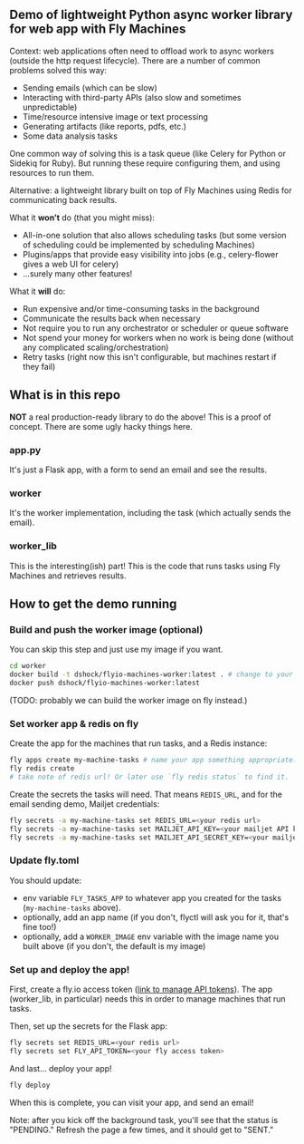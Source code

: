 ## Demo of lightweight Python async worker library for web app with Fly Machines

Context: web applications often need to offload work to async workers (outside the http request lifecycle). There are a
number of common problems solved this way:

* Sending emails (which can be slow)
* Interacting with third-party APIs (also slow and sometimes unpredictable)
* Time/resource intensive image or text processing
* Generating artifacts (like reports, pdfs, etc.)
* Some data analysis tasks

One common way of solving this is a task queue (like Celery for Python or Sidekiq for Ruby). But running these require
configuring them, and using resources to run them. 

Alternative: a lightweight library built on top of Fly Machines using Redis for communicating back results. 

What it **won’t** do (that you might miss):

* All-in-one solution that also allows scheduling tasks (but some version of scheduling could be implemented by scheduling Machines)
* Plugins/apps that provide easy visibility into jobs (e.g., celery-flower gives a web UI for celery)
* ...surely many other features!

What it **will** do:

* Run expensive and/or time-consuming tasks in the background
* Communicate the results back when necessary
* Not require you to run any orchestrator or scheduler or queue software
* Not spend your money for workers when no work is being done (without any complicated scaling/orchestration)
* Retry tasks (right now this isn't configurable, but machines restart if they fail)

## What is in this repo

**NOT** a real production-ready library to do the above! This is a proof of concept. There are some ugly hacky things here.

### app.py

It's just a Flask app, with a form to send an email and see the results.

### worker

It's the worker implementation, including the task (which actually sends the email).

### worker_lib

This is the interesting(ish) part! This is the code that runs tasks using Fly Machines and retrieves results.

## How to get the demo running

### Build and push the worker image (optional)

You can skip this step and just use my image if you want.

```bash
cd worker
docker build -t dshock/flyio-machines-worker:latest . # change to your own image name
docker push dshock/flyio-machines-worker:latest
```

(TODO: probably we can build the worker image on fly instead.)

### Set worker app & redis on fly

Create the app for the machines that run tasks, and a Redis instance:
```bash
fly apps create my-machine-tasks # name your app something appropriate!
fly redis create
# take note of redis url! Or later use `fly redis status` to find it.
```

Create the secrets the tasks will need. That means `REDIS_URL`, and for the email sending
demo, Mailjet credentials:

```bash
fly secrets -a my-machine-tasks set REDIS_URL=<your redis url>
fly secrets -a my-machine-tasks set MAILJET_API_KEY=<your mailjet API key>
fly secrets -a my-machine-tasks set MAILJET_API_SECRET_KEY=<your mailjet API secret>
```

### Update fly.toml

You should update:

* env variable `FLY_TASKS_APP` to whatever app you created for the tasks (`my-machine-tasks` above).
* optionally, add an app name (if you don't, flyctl will ask you for it, that's fine too!)
* optionally, add a `WORKER_IMAGE` env variable with the image name you built above (if you don't, the default is my image)

### Set up and deploy the app!

First, create a fly.io access token ([link to manage API tokens](https://fly.io/user/personal_access_tokens)).
The app (worker_lib, in particular) needs this in order to manage machines that run tasks.

Then, set up the secrets for the Flask app:

```bash
fly secrets set REDIS_URL=<your redis url>
fly secrets set FLY_API_TOKEN=<your fly access token>
```

And last... deploy your app!

```bash
fly deploy
```

When this is complete, you can visit your app, and send an email!

Note: after you kick off the background task, you'll see that the status is "PENDING." Refresh
the page a few times, and it should get to "SENT."